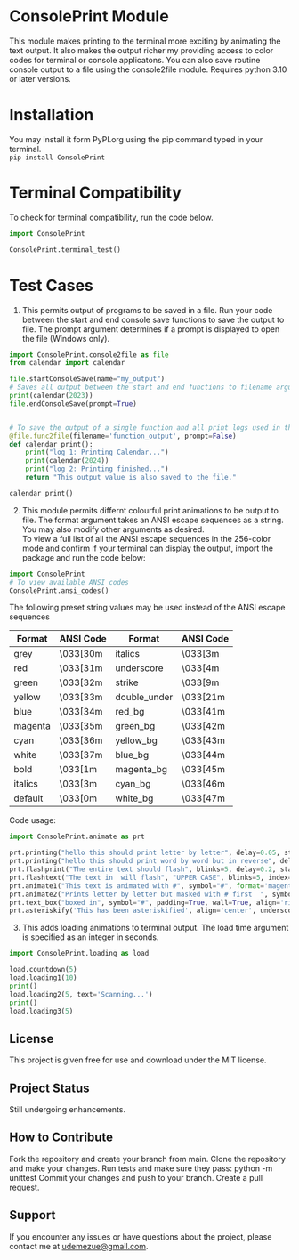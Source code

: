 # ConsolePrint Module
This module makes printing to the terminal more exciting by animating the text output.
It also makes the output richer my providing access to color codes for terminal or console applicatons.
You can also save routine console output to a file using the console2file module.
Requires python 3.10 or later versions.

# Installation
You may install it form PyPI.org using the pip command typed in your terminal.<br>
`pip install ConsolePrint`

# Terminal Compatibility
To check for terminal compatibility, run the code below.

```python
import ConsolePrint

ConsolePrint.terminal_test()

```

# Test Cases
1.  This permits output of programs to be saved in a file.  Run your code between the start and end console save functions to save the output to file.  The prompt argument determines if a prompt is displayed to open the file (Windows only).

```python
import ConsolePrint.console2file as file
from calendar import calendar

file.startConsoleSave(name="my_output")
# Saves all output between the start and end functions to filename argument
print(calendar(2023))
file.endConsoleSave(prompt=True)


# To save the output of a single function and all print logs used in the function, use the func2file decorator
@file.func2file(filename='function_output', prompt=False)
def calendar_print():
    print("log 1: Printing Calendar...")
    print(calendar(2024))
    print("log 2: Printing finished...")
    return "This output value is also saved to the file."

calendar_print()

```
2.  This module permits differnt colourful print animations to be output to file.  The format argument takes an ANSI escape sequences as a string.  You may also modify other arguments as desired.<br>
To view a full list of all the ANSI escape sequences in the 256-color mode and confirm if your terminal can display the output, import the package and run the code below:

```python
import ConsolePrint
# To view available ANSI codes
ConsolePrint.ansi_codes()

```
The following preset string values may be used instead of the ANSI escape sequences

| Format  | ANSI Code | Format       | ANSI Code |
|---------|-----------|------------- |-----------|
| grey    | \033[30m  | italics      | \033[3m   |
| red     | \033[31m  | underscore   | \033[4m   |
| green   | \033[32m  | strike       | \033[9m   |
| yellow  | \033[33m  | double_under | \033[21m  |
| blue    | \033[34m  | red_bg       | \033[41m  |
| magenta | \033[35m  | green_bg     | \033[42m  |
| cyan    | \033[36m  | yellow_bg    | \033[43m  |
| white   | \033[37m  | blue_bg      | \033[44m  |
| bold    | \033[1m   | magenta_bg   | \033[45m  |
| italics | \033[3m   | cyan_bg      | \033[46m  |
| default | \033[0m   | white_bg     | \033[47m  |

Code usage:

```python 
import ConsolePrint.animate as prt 

prt.printing("hello this should print letter by letter", delay=0.05, style="letter", stay=True, rev=False, format='strike')
prt.printing("hello this should print word by word but in reverse", delay=0.3, style="word", stay=True, rev=True, format='red_bg')
prt.flashprint("The entire text should flash", blinks=5, delay=0.2, stay=True, format='green')
prt.flashtext("The text in  will flash", "UPPER CASE", blinks=5, index=12, delay=0.2, format='yellow')
prt.animate1("This text is animated with #", symbol="#", format='magenta')
prt.animate2("Prints letter by letter but masked with # first  ", symbol="#", delay=0.05, format="\033[48;5;150m")
prt.text_box("boxed in", symbol="#", padding=True, wall=True, align='right', format='\033[48;5;4m')
prt.asteriskify('This has been asteriskified', align='center', underscore=True, format='cyan')

```

3.  This adds loading animations to terminal output.  The load time argument is specified as an integer in seconds.
```python
import ConsolePrint.loading as load  

load.countdown(5)
load.loading1(10)
print()
load.loading2(5, text='Scanning...')
print()
load.loading3(5)

```
## License
This project is given free for use and download under the MIT license.

## Project Status
Still undergoing enhancements.

## How to Contribute
Fork the repository and create your branch from main.
Clone the repository and make your changes.
Run tests and make sure they pass: python -m unittest
Commit your changes and push to your branch.
Create a pull request.

## Support
If you encounter any issues or have questions about the project, please contact me at udemezue@gmail.com.
